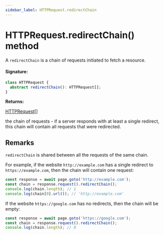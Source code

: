 ```yaml
---
sidebar_label: HTTPRequest.redirectChain
---
```


# HTTPRequest.redirectChain() method

A `redirectChain` is a chain of requests initiated to fetch a resource.

#### Signature:

```typescript
class HTTPRequest {
  abstract redirectChain(): HTTPRequest[];
}
```

**Returns:**

[HTTPRequest](./puppeteer.httprequest.md)\[\]

the chain of requests - if a server responds with at least a single redirect, this chain will contain all requests that were redirected.

## Remarks

`redirectChain` is shared between all the requests of the same chain.

For example, if the website `http://example.com` has a single redirect to `https://example.com`, then the chain will contain one request:

```ts
const response = await page.goto('http://example.com');
const chain = response.request().redirectChain();
console.log(chain.length); // 1
console.log(chain[0].url()); // 'http://example.com'
```

If the website `https://google.com` has no redirects, then the chain will be empty:

```ts
const response = await page.goto('https://google.com');
const chain = response.request().redirectChain();
console.log(chain.length); // 0
```
